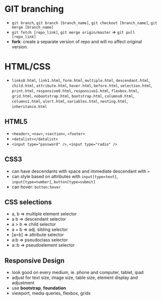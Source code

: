 # GIT branching
- `git branch`, `git branch [branch_name]`, `git checkout [branch_name]`, `git merge [branch_name]`
- `git fetch [repo_link]`, `git merge origin/master` => `git pull [repo_link]`
- __fork__: create a separate version of repo and will no affect original version. 

# HTML/CSS
- `links0.html`, `link1.html`, `form.html`, `multiple.html`, `descendant.html`, `child.html`, `attribute.html`, `hover.html`, `before.html`, `selection.html`, `print.html`, `responsive0.html`, `responsive1.html`, `flexbox.html`, `grid.html`, `nobootstrap.html`, `bootstrap.html`, `columns0.html`, `columns1.html`, `alert.html`, `variables.html`, `nesting.html`, `inheritance.html`

## HTML5
- `<header>`, `<nav>`, `<section>`, `<footer>`
- `<datalist></datalist>`
- `<input type="password" />`, `<input type="radio" />`

## CSS3
- can have descendants with space and immediate descendant with `>`
- can style based on attributes with `input[type=text]`, `input[type=number]`, `button[type=submit]`
- can hover: `button:hover`
## CSS selections
- a, b      => multiple element selector
- a b       => descendant selector
- a > b     => child selector
- a + b     => adj. sibling selector
- [a=b]     => attribute selector
- a:b       => pseudoclass selector
- a::b      => pseudoelement selector

## Responsive Design
- look good on every medium, ie. phone and computer, tablet, ipad
- adjust for text size, image size, table size, element display and adjustment
- use __bootstrap__, __foundation__ 
- viewport, media queries, flexbox, grids